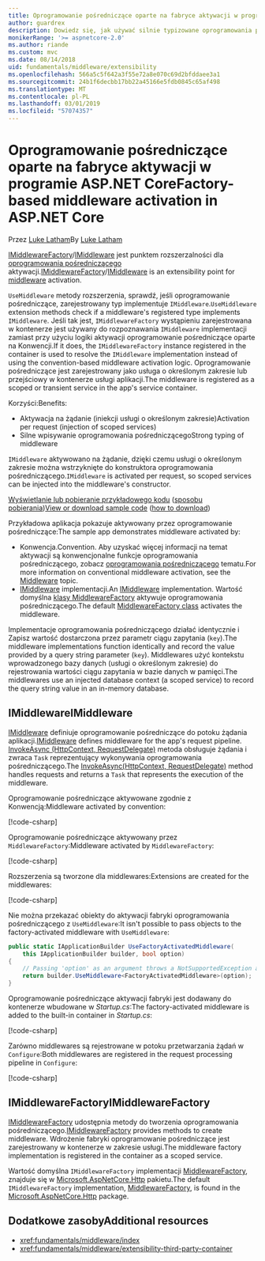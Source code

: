 ```yaml
---
title: Oprogramowanie pośredniczące oparte na fabryce aktywacji w programie ASP.NET Core
author: guardrex
description: Dowiedz się, jak używać silnie typizowane oprogramowania pośredniczącego z implementacją oparte na fabryce aktywacji w programie ASP.NET Core.
monikerRange: '>= aspnetcore-2.0'
ms.author: riande
ms.custom: mvc
ms.date: 08/14/2018
uid: fundamentals/middleware/extensibility
ms.openlocfilehash: 566a5c5f642a3f55e72a8e070c69d2bfddaee3a1
ms.sourcegitcommit: 24b1f6decbb17bb22a45166e5fdb0845c65af498
ms.translationtype: MT
ms.contentlocale: pl-PL
ms.lasthandoff: 03/01/2019
ms.locfileid: "57074357"
---
```

# <a name="factory-based-middleware-activation-in-aspnet-core"></a><span data-ttu-id="43358-103">Oprogramowanie pośredniczące oparte na fabryce aktywacji w programie ASP.NET Core</span><span class="sxs-lookup"><span data-stu-id="43358-103">Factory-based middleware activation in ASP.NET Core</span></span>

<span data-ttu-id="43358-104">Przez [Luke Latham](https://github.com/guardrex)</span><span class="sxs-lookup"><span data-stu-id="43358-104">By [Luke Latham](https://github.com/guardrex)</span></span>

<span data-ttu-id="43358-105">[IMiddlewareFactory](/dotnet/api/microsoft.aspnetcore.http.imiddlewarefactory)/[IMiddleware](/dotnet/api/microsoft.aspnetcore.http.imiddleware) jest punktem rozszerzalności dla [oprogramowania pośredniczącego](xref:fundamentals/middleware/index) aktywacji.</span><span class="sxs-lookup"><span data-stu-id="43358-105">[IMiddlewareFactory](/dotnet/api/microsoft.aspnetcore.http.imiddlewarefactory)/[IMiddleware](/dotnet/api/microsoft.aspnetcore.http.imiddleware) is an extensibility point for [middleware](xref:fundamentals/middleware/index) activation.</span></span>

<span data-ttu-id="43358-106">`UseMiddleware` metody rozszerzenia, sprawdź, jeśli oprogramowanie pośredniczące, zarejestrowany typ implementuje `IMiddleware`.</span><span class="sxs-lookup"><span data-stu-id="43358-106">`UseMiddleware` extension methods check if a middleware's registered type implements `IMiddleware`.</span></span> <span data-ttu-id="43358-107">Jeśli tak jest, `IMiddlewareFactory` wystąpieniu zarejestrowana w kontenerze jest używany do rozpoznawania `IMiddleware` implementacji zamiast przy użyciu logiki aktywacji oprogramowanie pośredniczące oparte na Konwencji.</span><span class="sxs-lookup"><span data-stu-id="43358-107">If it does, the `IMiddlewareFactory` instance registered in the container is used to resolve the `IMiddleware` implementation instead of using the convention-based middleware activation logic.</span></span> <span data-ttu-id="43358-108">Oprogramowanie pośredniczące jest zarejestrowany jako usługa o określonym zakresie lub przejściowy w kontenerze usługi aplikacji.</span><span class="sxs-lookup"><span data-stu-id="43358-108">The middleware is registered as a scoped or transient service in the app's service container.</span></span>

<span data-ttu-id="43358-109">Korzyści:</span><span class="sxs-lookup"><span data-stu-id="43358-109">Benefits:</span></span>

* <span data-ttu-id="43358-110">Aktywacja na żądanie (iniekcji usługi o określonym zakresie)</span><span class="sxs-lookup"><span data-stu-id="43358-110">Activation per request (injection of scoped services)</span></span>
* <span data-ttu-id="43358-111">Silne wpisywanie oprogramowania pośredniczącego</span><span class="sxs-lookup"><span data-stu-id="43358-111">Strong typing of middleware</span></span>

<span data-ttu-id="43358-112">`IMiddleware` aktywowano na żądanie, dzięki czemu usługi o określonym zakresie można wstrzyknięte do konstruktora oprogramowania pośredniczącego.</span><span class="sxs-lookup"><span data-stu-id="43358-112">`IMiddleware` is activated per request, so scoped services can be injected into the middleware's constructor.</span></span>

<span data-ttu-id="43358-113">[Wyświetlanie lub pobieranie przykładowego kodu](https://github.com/aspnet/Docs/tree/master/aspnetcore/fundamentals/middleware/extensibility/sample) ([sposobu pobierania](xref:index#how-to-download-a-sample))</span><span class="sxs-lookup"><span data-stu-id="43358-113">[View or download sample code](https://github.com/aspnet/Docs/tree/master/aspnetcore/fundamentals/middleware/extensibility/sample) ([how to download](xref:index#how-to-download-a-sample))</span></span>

<span data-ttu-id="43358-114">Przykładowa aplikacja pokazuje aktywowany przez oprogramowanie pośredniczące:</span><span class="sxs-lookup"><span data-stu-id="43358-114">The sample app demonstrates middleware activated by:</span></span>

* <span data-ttu-id="43358-115">Konwencja.</span><span class="sxs-lookup"><span data-stu-id="43358-115">Convention.</span></span> <span data-ttu-id="43358-116">Aby uzyskać więcej informacji na temat aktywacji są konwencjonalne funkcje oprogramowania pośredniczącego, zobacz [oprogramowania pośredniczącego](xref:fundamentals/middleware/index) tematu.</span><span class="sxs-lookup"><span data-stu-id="43358-116">For more information on conventional middleware activation, see the [Middleware](xref:fundamentals/middleware/index) topic.</span></span>
* <span data-ttu-id="43358-117">[IMiddleware](/dotnet/api/microsoft.aspnetcore.http.imiddleware) implementacji.</span><span class="sxs-lookup"><span data-stu-id="43358-117">An [IMiddleware](/dotnet/api/microsoft.aspnetcore.http.imiddleware) implementation.</span></span> <span data-ttu-id="43358-118">Wartość domyślna [klasy MiddlewareFactory](/dotnet/api/microsoft.aspnetcore.http.middlewarefactory) aktywuje oprogramowania pośredniczącego.</span><span class="sxs-lookup"><span data-stu-id="43358-118">The default [MiddlewareFactory class](/dotnet/api/microsoft.aspnetcore.http.middlewarefactory) activates the middleware.</span></span>

<span data-ttu-id="43358-119">Implementacje oprogramowania pośredniczącego działać identycznie i Zapisz wartość dostarczona przez parametr ciągu zapytania (`key`).</span><span class="sxs-lookup"><span data-stu-id="43358-119">The middleware implementations function identically and record the value provided by a query string parameter (`key`).</span></span> <span data-ttu-id="43358-120">Middlewares użyć kontekstu wprowadzonego bazy danych (usługi o określonym zakresie) do rejestrowania wartości ciągu zapytania w bazie danych w pamięci.</span><span class="sxs-lookup"><span data-stu-id="43358-120">The middlewares use an injected database context (a scoped service) to record the query string value in an in-memory database.</span></span>

## <a name="imiddleware"></a><span data-ttu-id="43358-121">IMiddleware</span><span class="sxs-lookup"><span data-stu-id="43358-121">IMiddleware</span></span>

<span data-ttu-id="43358-122">[IMiddleware](/dotnet/api/microsoft.aspnetcore.http.imiddleware) definiuje oprogramowanie pośredniczące do potoku żądania aplikacji.</span><span class="sxs-lookup"><span data-stu-id="43358-122">[IMiddleware](/dotnet/api/microsoft.aspnetcore.http.imiddleware) defines middleware for the app's request pipeline.</span></span> <span data-ttu-id="43358-123">[InvokeAsync (HttpContext, RequestDelegate)](/dotnet/api/microsoft.aspnetcore.http.imiddleware.invokeasync#Microsoft_AspNetCore_Http_IMiddleware_InvokeAsync_Microsoft_AspNetCore_Http_HttpContext_Microsoft_AspNetCore_Http_RequestDelegate_) metoda obsługuje żądania i zwraca `Task` reprezentujący wykonywania oprogramowania pośredniczącego.</span><span class="sxs-lookup"><span data-stu-id="43358-123">The [InvokeAsync(HttpContext, RequestDelegate)](/dotnet/api/microsoft.aspnetcore.http.imiddleware.invokeasync#Microsoft_AspNetCore_Http_IMiddleware_InvokeAsync_Microsoft_AspNetCore_Http_HttpContext_Microsoft_AspNetCore_Http_RequestDelegate_) method handles requests and returns a `Task` that represents the execution of the middleware.</span></span>

<span data-ttu-id="43358-124">Oprogramowanie pośredniczące aktywowane zgodnie z Konwencją:</span><span class="sxs-lookup"><span data-stu-id="43358-124">Middleware activated by convention:</span></span>

[!code-csharp[](extensibility/sample/Middleware/ConventionalMiddleware.cs?name=snippet1)]

<span data-ttu-id="43358-125">Oprogramowanie pośredniczące aktywowany przez `MiddlewareFactory`:</span><span class="sxs-lookup"><span data-stu-id="43358-125">Middleware activated by `MiddlewareFactory`:</span></span>

[!code-csharp[](extensibility/sample/Middleware/FactoryActivatedMiddleware.cs?name=snippet1)]

<span data-ttu-id="43358-126">Rozszerzenia są tworzone dla middlewares:</span><span class="sxs-lookup"><span data-stu-id="43358-126">Extensions are created for the middlewares:</span></span>

[!code-csharp[](extensibility/sample/Middleware/MiddlewareExtensions.cs?name=snippet1)]

<span data-ttu-id="43358-127">Nie można przekazać obiekty do aktywacji fabryki oprogramowania pośredniczącego z `UseMiddleware`:</span><span class="sxs-lookup"><span data-stu-id="43358-127">It isn't possible to pass objects to the factory-activated middleware with `UseMiddleware`:</span></span>

```csharp
public static IApplicationBuilder UseFactoryActivatedMiddleware(
    this IApplicationBuilder builder, bool option)
{
    // Passing 'option' as an argument throws a NotSupportedException at runtime.
    return builder.UseMiddleware<FactoryActivatedMiddleware>(option);
}
```

<span data-ttu-id="43358-128">Oprogramowanie pośredniczące aktywacji fabryki jest dodawany do kontenerze wbudowane w *Startup.cs*:</span><span class="sxs-lookup"><span data-stu-id="43358-128">The factory-activated middleware is added to the built-in container in *Startup.cs*:</span></span>

[!code-csharp[](extensibility/sample/Startup.cs?name=snippet1&highlight=12)]

<span data-ttu-id="43358-129">Zarówno middlewares są rejestrowane w potoku przetwarzania żądań w `Configure`:</span><span class="sxs-lookup"><span data-stu-id="43358-129">Both middlewares are registered in the request processing pipeline in `Configure`:</span></span>

[!code-csharp[](extensibility/sample/Startup.cs?name=snippet2&highlight=14-15)]

## <a name="imiddlewarefactory"></a><span data-ttu-id="43358-130">IMiddlewareFactory</span><span class="sxs-lookup"><span data-stu-id="43358-130">IMiddlewareFactory</span></span>

<span data-ttu-id="43358-131">[IMiddlewareFactory](/dotnet/api/microsoft.aspnetcore.http.imiddlewarefactory) udostępnia metody do tworzenia oprogramowania pośredniczącego.</span><span class="sxs-lookup"><span data-stu-id="43358-131">[IMiddlewareFactory](/dotnet/api/microsoft.aspnetcore.http.imiddlewarefactory) provides methods to create middleware.</span></span> <span data-ttu-id="43358-132">Wdrożenie fabryki oprogramowanie pośredniczące jest zarejestrowany w kontenerze w zakresie usługi.</span><span class="sxs-lookup"><span data-stu-id="43358-132">The middleware factory implementation is registered in the container as a scoped service.</span></span>

<span data-ttu-id="43358-133">Wartość domyślna `IMiddlewareFactory` implementacji [MiddlewareFactory](/dotnet/api/microsoft.aspnetcore.http.middlewarefactory), znajduje się w [Microsoft.AspNetCore.Http](https://www.nuget.org/packages/Microsoft.AspNetCore.Http/) pakietu.</span><span class="sxs-lookup"><span data-stu-id="43358-133">The default `IMiddlewareFactory` implementation, [MiddlewareFactory](/dotnet/api/microsoft.aspnetcore.http.middlewarefactory), is found in the [Microsoft.AspNetCore.Http](https://www.nuget.org/packages/Microsoft.AspNetCore.Http/) package.</span></span>

## <a name="additional-resources"></a><span data-ttu-id="43358-134">Dodatkowe zasoby</span><span class="sxs-lookup"><span data-stu-id="43358-134">Additional resources</span></span>

* <xref:fundamentals/middleware/index>
* <xref:fundamentals/middleware/extensibility-third-party-container>
